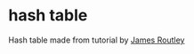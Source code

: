 # hash table
Hash table made from tutorial by [James Routley](https://github.com/jamesroutley/write-a-hash-table/tree/master)
